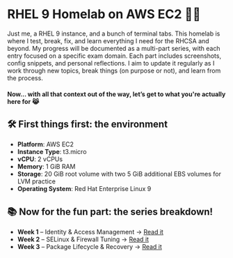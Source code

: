 # RHEL 9 Homelab on AWS EC2 🐧🧠 

Just me, a RHEL 9 instance, and a bunch of terminal tabs. This homelab is where I test, break, fix, and learn everything I need for the RHCSA and beyond. My progress will be documented as a multi-part series, with each entry focused on a specific exam domain. Each part includes screenshots, config snippets, and personal reflections. I aim to update it regularly as I work through new topics, break things (on purpose or not), and learn from the process. 

#### Now... with all that context out of the way, let’s get to what you're actually here for 😹


## 🛠️ First things first: the environment

- **Platform**: AWS EC2  
- **Instance Type**: t3.micro  
- **vCPU**: 2 vCPUs 
- **Memory**: 1 GiB RAM  
- **Storage**: 20 GiB root volume with two 5 GiB additional EBS volumes for LVM practice
- **Operating System**: Red Hat Enterprise Linux 9  


## 📚 Now for the fun part: the series breakdown!

- **Week 1** – Identity & Access Management → [Read it](./lab-log/week1.md)  
- **Week 2** – SELinux & Firewall Tuning → [Read it](./lab-log/week2.md)  
- **Week 3** – Package Lifecycle & Recovery → [Read it](./lab-log/week3.md)



